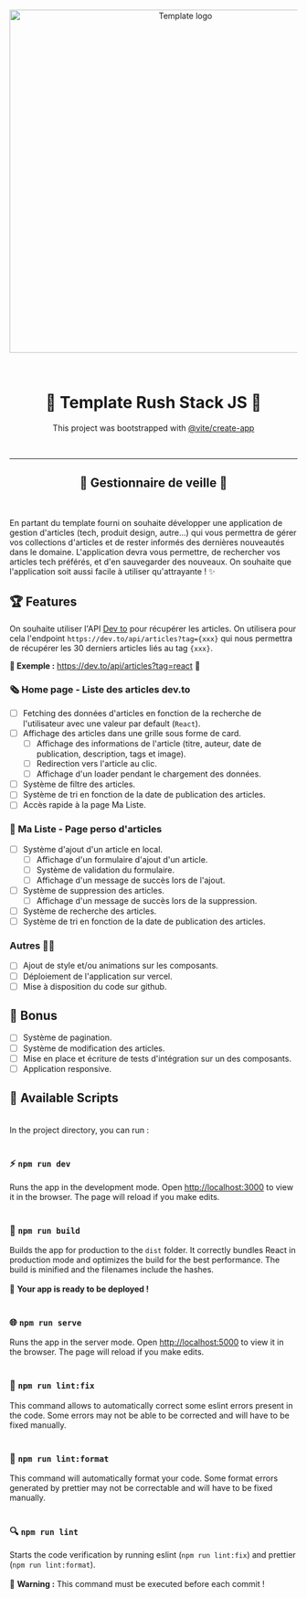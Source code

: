 <p align="center">
  <br />
     <img width="600" src="https://user-images.githubusercontent.com/60877626/117204870-2e461300-adf1-11eb-9b51-89a2bbf762ac.png" alt="Template logo" />
</p>
<br/>
<p align="center">
  <h1 align="center" style="font-weight:bold">🚀 Template Rush Stack JS 🚀</h1>
  <p align="center">This project was bootstrapped with <a href="https://github.com/vitejs/vite/tree/main/packages/create-app">@vite/create-app</a> </p>
</p>
<br/>
<hr>
<p align="center">
  <h2 align="center" style="font-weight:bold">📰 Gestionnaire de veille 📰</h2>
</p>
<br/>

En partant du template fourni on souhaite développer une application de gestion d'articles (tech, produit design, autre...) qui vous permettra de gérer vos collections d'articles et de rester informés des dernières nouveautés dans le domaine. L'application devra vous permettre, de rechercher vos articles tech préférés, et d'en sauvegarder des nouveaux. On souhaite que l'application soit aussi facile à utiliser qu'attrayante ! ✨

## 🏆 Features

On souhaite utiliser l'API [Dev to](https://dev.to/api/) pour récupérer les articles.
On utilisera pour cela l'endpoint `https://dev.to/api/articles?tag={xxx}` qui nous permettra de récupérer les 30 derniers articles liés au tag `{xxx}`.

**👀 Exemple :** https://dev.to/api/articles?tag=react 🔗

### 🗞 Home page - Liste des articles dev.to

- [ ] Fetching des données d'articles en fonction de la recherche de l'utilisateur avec une valeur par default (`React`).
- [ ] Affichage des articles dans une grille sous forme de card.
  - [ ] Affichage des informations de l'article (titre, auteur, date de publication, description, tags et image).
  - [ ] Redirection vers l'article au clic.
  - [ ] Affichage d'un loader pendant le chargement des données.
- [ ] Système de filtre des articles.
- [ ] Système de tri en fonction de la date de publication des articles.
- [ ] Accès rapide à la page Ma Liste.

### 📝 Ma Liste - Page perso d'articles

- [ ] Système d'ajout d'un article en local.
  - [ ] Affichage d'un formulaire d'ajout d'un article.
  - [ ] Système de validation du formulaire.
  - [ ] Affichage d'un message de succès lors de l'ajout.
- [ ] Système de suppression des articles.
  - [ ] Affichage d'un message de succès lors de la suppression.
- [ ] Système de recherche des articles.
- [ ] Système de tri en fonction de la date de publication des articles.

### Autres 🤷🏼‍

- [ ] Ajout de style et/ou animations sur les composants.
- [ ] Déploiement de l'application sur vercel.
- [ ] Mise à disposition du code sur github.

## 🎁 Bonus

- [ ] Système de pagination.
- [ ] Système de modification des articles.
- [ ] Mise en place et écriture de tests d'intégration sur un des composants.
- [ ] Application responsive.

## 📜 Available Scripts
<br/>
In the project directory, you can run : <br /><br />

### ⚡ `npm run dev`

Runs the app in the development mode.
Open [http://localhost:3000](http://localhost:3000) to view it in the browser. The page will reload if you make edits.<br /><br />

### 🧳 `npm run build`

Builds the app for production to the `dist` folder.
It correctly bundles React in production mode and optimizes the build for the best performance. The build is minified and the filenames include the hashes.<br /><br />
🚀 **Your app is ready to be deployed !**<br /><br />

### 🌐 `npm run serve`

Runs the app in the server mode. Open [http://localhost:5000](http://localhost:5000) to view it in the browser. The page will reload if you make edits.<br /><br />

### 🧹 `npm run lint:fix`

This command allows to automatically correct some eslint errors present in the code. Some errors may not be able to be corrected and will have to be fixed manually.<br /><br />

### 📏 `npm run lint:format`

This command will automatically format your code. Some format errors generated by prettier may not be correctable and will have to be fixed manually.<br /><br />

### 🔍 `npm run lint`

Starts the code verification by running eslint (`npm run lint:fix`) and prettier (`npm run lint:format`).<br /><br />
🚨 **Warning :** This command must be executed before each commit !